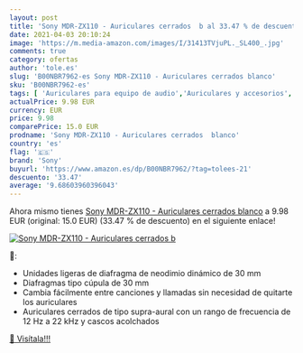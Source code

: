 ```yaml
---
layout: post
title: 'Sony MDR-ZX110 - Auriculares cerrados  b al 33.47 % de descuento'
date: 2021-04-03 20:10:24
image: 'https://m.media-amazon.com/images/I/31413TVjuPL._SL400_.jpg'
comments: true
category: ofertas
author: 'tole.es'
slug: 'B00NBR7962-es Sony MDR-ZX110 - Auriculares cerrados blanco'
sku: 'B00NBR7962-es'
tags: [ 'Auriculares para equipo de audio','Auriculares y accesorios','Electrónica','auriculares','sony', ]
actualPrice: 9.98 EUR
currency: EUR
price: 9.98
comparePrice: 15.0 EUR
prodname: 'Sony MDR-ZX110 - Auriculares cerrados  blanco'
country: 'es'
flag: '🇪🇸'
brand: 'Sony'
buyurl: 'https://www.amazon.es/dp/B00NBR7962/?tag=tolees-21'
descuento: '33.47'
average: '9.68603960396043'
---
```


Ahora mismo tienes [Sony MDR-ZX110 - Auriculares cerrados  blanco](https://www.amazon.es/dp/B00NBR7962/?tag=tolees-21) a 9.98 EUR (original: 15.0 EUR) (33.47 %  de descuento) en el siguiente enlace!

[![Sony MDR-ZX110 - Auriculares cerrados  b](https://m.media-amazon.com/images/I/31413TVjuPL._SL400_.jpg)](https://www.amazon.es/dp/B00NBR7962/?tag=tolees-21)

🔎:

- Unidades ligeras de diafragma de neodimio dinámico de 30 mm
- Diafragmas tipo cúpula de 30 mm
- Cambia fácilmente entre canciones y llamadas sin necesidad de quitarte los auriculares
- Auriculares cerrados de tipo supra-aural con un rango de frecuencia de 12 Hz a 22 kHz y cascos acolchados

[🛒 Visítala!!!](https://www.amazon.es/dp/B00NBR7962/?tag=tolees-21)
